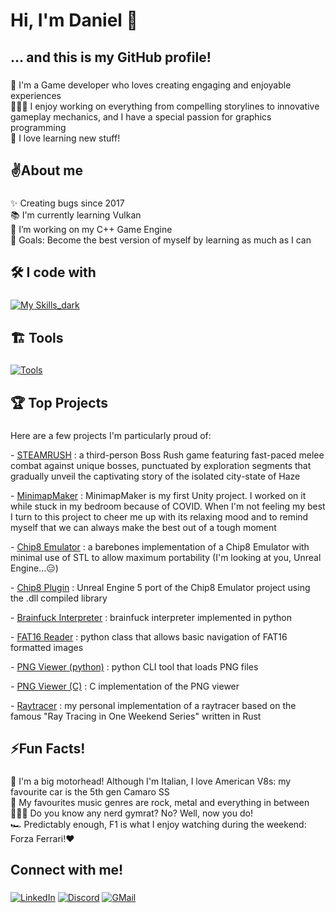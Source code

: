 Hi, I'm Daniel 👋
=================

###

###

... and this is my GitHub profile!
----------------------------------

###

👾 I'm a Game developer who loves creating engaging and enjoyable experiences  
🧑🏻‍💻 I enjoy working on everything from compelling storylines to innovative gameplay mechanics, and I have a special passion for graphics programming  
🏫 I love learning new stuff!

###

✌️About me
----------

###

✨ Creating bugs since 2017  
📚 I'm currently learning Vulkan  
🌱 I’m working on my C++ Game Engine  
🎯 Goals: Become the best version of myself by learning as much as I can

###

🛠️ I code with
---------------

###

[![My Skills_dark](https://skillicons.dev/icons?i=unreal,unity,cpp,c,cs,py,rust&theme=dark)](https://skillicons.dev)

###

🏗️ Tools
---------

###

[![Tools](https://skillicons.dev/icons?i=cmake,git,vscode,visualstudio&theme=dark)](https://skillicons.dev)

###

🏆 Top Projects
---------------

###

Here are a few projects I'm particularly proud of:  
  
\- [STEAMRUSH](https://store.steampowered.com/app/2647100/STEAMRUSH/) : a third-person Boss Rush game featuring fast-paced melee combat against unique bosses, punctuated by exploration segments that gradually unveil the captivating story of the isolated city-state of Haze  

\- [MinimapMaker](https://github.com/daxpress/MinimapMaker) : MinimapMaker is my first Unity project. I worked on it while stuck in my bedroom because of COVID. When I'm not feeling my best I turn to this project to cheer me up with its relaxing mood and to remind myself that we can always make the best out of a tough moment  

\- [Chip8 Emulator](https://github.com/daxpress/Chip8Emulator) : a barebones implementation of a Chip8 Emulator with minimal use of STL to allow maximum portability (I'm looking at you, Unreal Engine...😑)

\- [Chip8 Plugin](https://github.com/daxpress/Chip8-Plugin) : Unreal Engine 5 port of the Chip8 Emulator project using the .dll compiled library

\- [Brainfuck Interpreter](https://github.com/daxpress/brainfuck_in_python) : brainfuck interpreter implemented in python

\- [FAT16 Reader](https://github.com/daxpress/Fat16Reader) : python class that allows basic navigation of FAT16 formatted images

\- [PNG Viewer (python)](https://github.com/daxpress/python_simple_png_viewer) : python CLI tool that loads PNG files

\- [PNG Viewer (C)](https://github.com/daxpress/c_assignments/tree/main/png_viewer) : C implementation of the PNG viewer

\- [Raytracer](https://github.com/daxpress/rust_raytracer_series) : my personal implementation of a raytracer based on the famous "Ray Tracing in One Weekend Series" written in Rust

###

⚡Fun Facts!
-----------

###

🐎 I'm a big motorhead! Although I'm Italian, I love American V8s: my favourite car is the 5th gen Camaro SS  
🎸 My favourites music genres are rock, metal and everything in between  
🏋🏻‍♂️ Do you know any nerd gymrat? No? Well, now you do!  
🏎️ Predictably enough, F1 is what I enjoy watching during the weekend: Forza Ferrari!❤️

###

Connect with me!
----------------

###

[![LinkedIn](https://skillicons.dev/icons?i=linkedin&theme=dark)](https://www.linkedin.com/in/daniel-corrieri/)
[![Discord](https://skillicons.dev/icons?i=discord&theme=dark)](https://discordapp.com/users/380084195210297354)
[![GMail](https://skillicons.dev/icons?i=gmail&theme=dark)](mailto:danielcorrieri@gmail.com)

###
